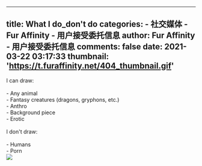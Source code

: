 
---
title: What I do_don't do
categories: 
    - 社交媒体
    - Fur Affinity - 用户接受委托信息
author: Fur Affinity - 用户接受委托信息
comments: false
date: 2021-03-22 03:17:33
thumbnail: 'https://t.furaffinity.net/404_thumbnail.gif'
---

<div>   
I can draw:<br>
<br>
- Any animal<br>
- Fantasy creatures (dragons, gryphons, etc.)<br>
- Anthro<br>
- Background piece<br>
- Erotic<br>
<br>
I don't draw:<br>
<br>
- Humans<br>
- Porn <br> <img src="https://t.furaffinity.net/404_thumbnail.gif" referrerpolicy="no-referrer">   
</div>
            